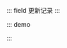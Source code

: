 ::: field 更新记录
:::

::: demo
<template>
<lay-timeline>
<lay-timeline-item title="0.2.0">
[新增] carousel 轮播组件, 初步完成切换逻辑。<br>
</lay-timeline-item>
<lay-timeline-item title="0.1.9">
[新增] carousel 轮播组件, 初步完成切换逻辑。<br>
[新增] colorPicker 颜色选择器, 初步完成组件渲染。<br>
[文档] 新增首页模块。<br>
[文档] 拆分菜单为指南与组件模块。<br>
[文档] 新增全局内容检索。<br>
</lay-timeline-item>
<lay-timeline-item title="0.1.8">
[新增] table 表格 size 属性, 提供不同尺寸。<br>
[新增] transfer 穿梭框 item 插槽, 允许自定义列表项。<br>
[新增] select 下拉选择 change 事件, 值变动触发回调。<br>
[新增] select-option 下拉选择项 disabled 属性, 允许可选项禁用。<br>
[修复] transfer 穿梭框 切换 逻辑。<br>
[删除] dropdown 下拉菜单 padding 样式。<br>
</lay-timeline-item>
<lay-timeline-item title="0.1.7">
[新增] page 分页 prev 插槽。<br>
[新增] page 分页 next 插槽。<br>
[新增] button 按钮 naiveType 属性, 原生 type 属性, 支持 button, submit 可选值。<br>
[新增] form 表单 model 属性, 共 submit 等事件作为入参。<br>
[新增] form 表单 submit 事件, 内部 submit 提交回调。<br>
[修复] menu 菜单 selectedKey 选中项 openKeys 打开项 props 双绑。<br>
[修复] tab 选项卡 v-model 激活项 双绑。<br>
[修复] tab 选项卡 tab-item 组件套用 for 循环无法获取 props 属性。<br>
[重构] tree 树内部逻辑, 优化性能。<br>
</lay-timeline-item>
<lay-timeline-item title="0.1.4">
[新增] button 按钮 loading 属性, 提供 加载 状态。<br>
[新增] tab 选项卡 allow-close 属性，支持 关闭。<br>
[新增] tab 选项卡 close change 事件，扩展 tab 动态逻辑。<br>
[新增] ClickOutside 工具。<br>
[新增] menu 菜单 selectedKey, openKeys 属性。<br>
[修复] menu 菜单 layui-this 样式，多 a 标签样式重叠。<br>
</lay-timeline-item>
<lay-timeline-item title="0.1.1">
[新增] menu 菜单 title 插槽，允许自定义菜单项。<br>
[新增] table 表格 toolbar 插槽, 用于自定义工具栏。<br>
[新增] icon 图标 color 属性, 用于自定义颜色。<br>
[新增] icon 图标 size 属性, 用于自定义尺寸。<br>
[新增] breadcrumb-item 面包屑 default 插槽, 用于自定义标题。<br>
[调整] menu 菜单 child-item 行高, 由 40 调整为 46。<br>
[调整] breadcrumb 面包屑样式, 让 Api 更合理。<br>
</lay-timeline-item>
<lay-timeline-item title="0.1.0">
[新增] tree 树，支持 node-click，selectKeys 等<br>
[新增] table 表格，提供 columns datasource page 分页<br>
[新增] transfer 穿梭框，提供 双列表数据切换<br>
[新增] textarea 文本域 input 事件 与 disabled 禁用属性<br>
[新增] button 按钮 disabled 禁用属性<br>
[新增] input 输入框 disabled 禁用属性<br>
[新增] checkbox 复选框 disabled 禁用属性<br>
[新增] icon 图标 prefix 属性，支持自定义 iconfont 引入使用<br>
[修改] card 卡片 slot 判断逻辑，body 不存在时，使用 default slot<br>
[修改] field 字段逻辑，当 slot 为空时，展现为线状，否则为面板<br>
[修复] collapse 手风琴，展开 收起 状态时的不同图标展示<br>
[重构] checkbox 复选框逻辑，让 api 更合理<br>
[依赖] 升级 vue 3.2.20 依赖<br>
</lay-timeline-item>
<lay-timeline-item title="0.0.17">
[新增] table 表格组件<br>
[新增] tab 选项卡组件<br>
[新增] rate 评分组件<br>
[新增] button 组件 border 属性，设置边框颜色<br>
[新增] iconPicker 组件 showSearch 配置, 是否启用搜索<br>
[新增] page 分页组件<br>
[修复] menu 组件，菜单项 与 目录 重复渲染<br>
[支持] 完善 layui-vue-sample 案例<br>
[支持] 文档支持模糊查询, 用于快速检索组件文档<br>
[支持] 文档移动端预览<br>
</lay-timeline-item>
<lay-timeline-item title="0.0.14">
[新增] menu 菜单组件<br>
[新增] iconPicker 图标选择组件<br>
[新增] anim 动画文档<br>
[新增] dropdown 下拉菜单组件<br>
[新增] color 颜色文档<br>
[新增] collapse 手风琴组件<br>
[新增] select 下拉选择组件<br>
[新增] empty 空数据组件<br>
[新增] scroll 滚动容器组件<br>
[新增] avatar 头像组件<br>
</lay-timeline-item>
</lay-timeline>
</template>

<script>
import { ref } from 'vue'

export default {
  setup() {

    return {
    }
  }
}
</script>

:::
